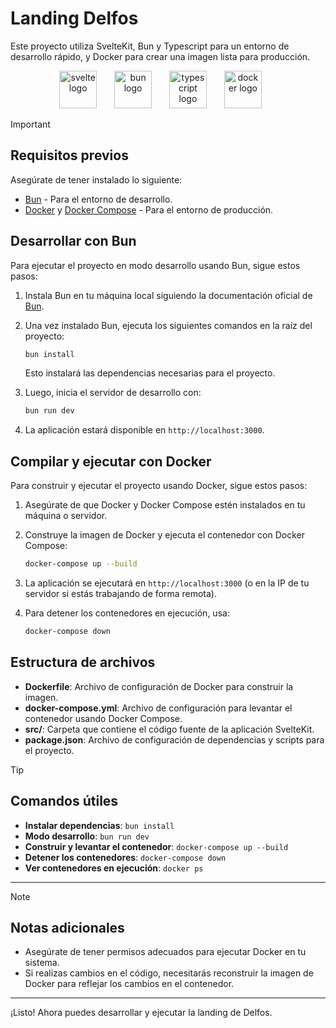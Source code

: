# Landing Delfos

Este proyecto utiliza SvelteKit, Bun y Typescript para un entorno de desarrollo rápido, y Docker para crear una imagen lista para producción.

<div align="center">
  <img src="https://cdn.jsdelivr.net/gh/devicons/devicon@latest/icons/svelte/svelte-original.svg" height="60" alt="svelte logo"  />
  <img width="20" />
  <img src="https://cdn.jsdelivr.net/gh/devicons/devicon@latest/icons/bun/bun-original.svg" height="60" alt="bun logo"  />
  <img width="20" />
  <img src="https://cdn.jsdelivr.net/gh/devicons/devicon/icons/typescript/typescript-plain.svg" height="60" alt="typescript logo"  />
  <img width="20" />
  <img src="https://cdn.jsdelivr.net/gh/devicons/devicon@latest/icons/docker/docker-original.svg" height="60" alt="docker logo"  />
  <img width="20" />
</div>

> [!IMPORTANT]  
>
> ## Requisitos previos
>
> Asegúrate de tener instalado lo siguiente:
>
> - [Bun](https://bun.sh) - Para el entorno de desarrollo.
> - [Docker](https://docs.docker.com/get-docker/) y [Docker Compose](https://docs.docker.com/compose/install/) - Para el entorno de producción.

## Desarrollar con Bun

Para ejecutar el proyecto en modo desarrollo usando Bun, sigue estos pasos:

1. Instala Bun en tu máquina local siguiendo la documentación oficial de [Bun](https://bun.sh).

2. Una vez instalado Bun, ejecuta los siguientes comandos en la raíz del proyecto:

    ```bash
    bun install
    ```

    Esto instalará las dependencias necesarias para el proyecto.

3. Luego, inicia el servidor de desarrollo con:

    ```bash
    bun run dev
    ```

4. La aplicación estará disponible en `http://localhost:3000`.

## Compilar y ejecutar con Docker

Para construir y ejecutar el proyecto usando Docker, sigue estos pasos:

1. Asegúrate de que Docker y Docker Compose estén instalados en tu máquina o servidor.

2. Construye la imagen de Docker y ejecuta el contenedor con Docker Compose:

    ```bash
    docker-compose up --build
    ```

3. La aplicación se ejecutará en `http://localhost:3000` (o en la IP de tu servidor si estás trabajando de forma remota).

4. Para detener los contenedores en ejecución, usa:

    ```bash
    docker-compose down
    ```

## Estructura de archivos

- **Dockerfile**: Archivo de configuración de Docker para construir la imagen.
- **docker-compose.yml**: Archivo de configuración para levantar el contenedor usando Docker Compose.
- **src/**: Carpeta que contiene el código fuente de la aplicación SvelteKit.
- **package.json**: Archivo de configuración de dependencias y scripts para el proyecto.

> [!TIP]
>
> ## Comandos útiles
>
> - **Instalar dependencias**: `bun install`
> - **Modo desarrollo**: `bun run dev`
> - **Construir y levantar el contenedor**: `docker-compose up --build`
> - **Detener los contenedores**: `docker-compose down`
> - **Ver contenedores en ejecución**: `docker ps`

---

> [!NOTE]
>
> ## Notas adicionales
>
> - Asegúrate de tener permisos adecuados para ejecutar Docker en tu sistema.
> - Si realizas cambios en el código, necesitarás reconstruir la imagen de Docker para reflejar los cambios en el contenedor.

---

¡Listo! Ahora puedes desarrollar y ejecutar la landing de Delfos.
